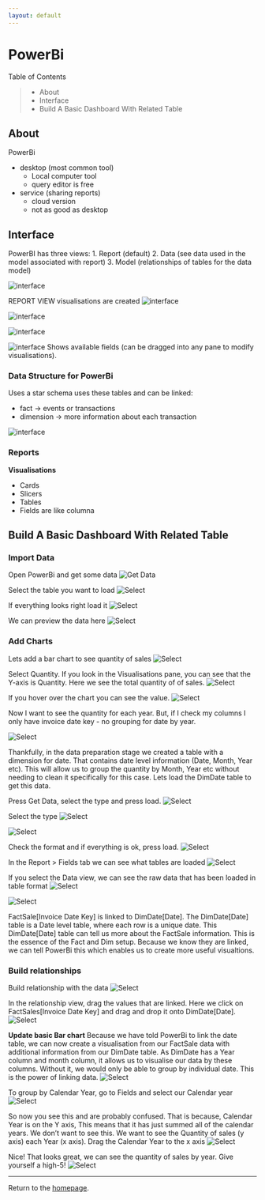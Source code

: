 ```yaml
---
layout: default
---
```

# PowerBi
Table of Contents
>   - About
>   - Interface
>   - Build A Basic Dashboard With Related Table

## About
PowerBi 
- desktop (most common tool)
	- Local computer tool
	- query editor is free
- service (sharing reports) 
	- cloud version 
	- not as good as desktop

## Interface
PowerBI has three views: 1. Report (default) 2. Data (see data used in the model associated with report) 3. Model (relationships of tables for the data model)

![interface](_images/ui-1.png)

REPORT VIEW 
visualisations are created
![interface](_images/ui-2.png)

![interface](_images/ui-3.png)

![interface](_images/ui-4.png)

![interface](_images/ui-5.png)
Shows available fields (can be dragged into any pane to modify visualisations).

### Data Structure for PowerBi 
Uses a star schema uses these tables and can be linked: 
- fact → events or transactions
- dimension → more information about each transaction

![interface](_images/ui-6.png)

### Reports

**Visualisations**
- Cards 
- Slicers 
- Tables 
- Fields are like columna

## Build A Basic Dashboard With Related Table

### Import Data
Open PowerBi and get some data
![Get Data](_images/Untitled.png)

Select the table you want to load
![Select](_images/Untitled%201.png)

If everything looks right load it
![Select](_images/Untitled%202.png)

We can preview the data here
![Select](_images/Untitled%203.png)

### Add Charts
Lets add a bar chart to see quantity of sales
![Select](_images/Untitled%204.png)

Select Quantity. If you look in the Visualisations pane, you can see that the Y-axis is Quantity. Here we see the total quantity of of sales.
![Select](_images/Untitled%205.png)

If you hover over the chart you can see the value.
![Select](_images/Untitled%206.png)

Now I want to see the quantity for each year. But, if I check my columns I only have invoice date key - no grouping for date by year.

![Select](_images/Untitled%207.png)

Thankfully, in the data preparation stage we created a table with a dimension for date. That contains date level information (Date, Month, Year etc). This will allow us to group the quantity by Month, Year etc without needing to clean it specifically for this case. Lets load the DimDate table to get this data.

Press Get Data, select the type and press load.
![Select](_images/Untitled%208.png)

Select the type
![Select](_images/Untitled%209.png)

![Select](_images/Untitled%2010.png)

Check the format and if everything is ok, press load.
![Select](_images/Untitled%2011.png)

In the Report > Fields tab we can see what tables are loaded
![Select](_images/Untitled%2012.png)

If you select the Data view, we can see the raw data that has been loaded in table format
![Select](_images/Untitled%2013.png)

![Select](_images/Untitled%2014.png)

FactSale[Invoice Date Key] is linked to DimDate[Date]. The DimDate[Date] table is a Date level table, where each row is a unique date. This DimDate[Date] table can tell us more about the FactSale information. This is the essence of the Fact and Dim setup. Because we know they are linked, we can tell PowerBi this which enables us to create more useful visualtions.

### Build relationships 
Build relationship with the data
![Select](_images/Untitled%2015.png)

In the relationship view, drag the values that are linked. Here we click on FactSales[Invoice Date Key] and drag and drop it onto DimDate[Date].
![Select](_images/Untitled%2016.png)

**Update basic Bar chart**
Because we have told PowerBi to link the date table, we can now create a visualisation from our FactSale data with additional information from our DimDate table. As DimDate has a Year column and month column, it allows us to visualise our data by these columns. Without it, we would only be able to group by individual date. This is the power of linking data.
![Select](_images/Untitled%2017.png)

To group by Calendar Year, go to Fields and select our Calendar year
![Select](_images/Untitled%2018.png)

So now you see this and are probably confused. That is because, Calendar Year is on the Y axis, This means that it has just summed all of the calendar years. We don’t want to see this. We want to see the Quantity of sales (y axis) each Year (x axis). Drag the Calendar Year to the x axis
![Select](_images/Untitled%2019.png)

Nice! That looks great, we can see the quantity of sales by year. Give yourself a high-5!
![Select](_images/Untitled%2020.png)



---
Return to the [homepage](../../../index.md).